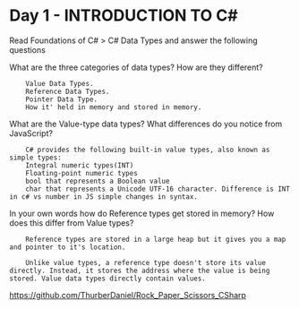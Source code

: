 # Day 1 - INTRODUCTION TO C#

Read Foundations of C# > C# Data Types and answer the following questions

What are the three categories of data types? How are they different?

        Value Data Types.
        Reference Data Types.
        Pointer Data Type.
        How it' held in memory and stored in memory.

What are the Value-type data types? What differences do you notice from JavaScript?

        C# provides the following built-in value types, also known as simple types:
        Integral numeric types(INT)
        Floating-point numeric types
        bool that represents a Boolean value
        char that represents a Unicode UTF-16 character. Difference is INT in c# vs number in JS simple changes in syntax.

In your own words how do Reference types get stored in memory? How does this differ from Value types?

        Reference types are stored in a large heap but it gives you a map  and pointer to it's location.

        Unlike value types, a reference type doesn't store its value directly. Instead, it stores the address where the value is being stored. Value data types directly contain values.

https://github.com/ThurberDaniel/Rock_Paper_Scissors_CSharp
